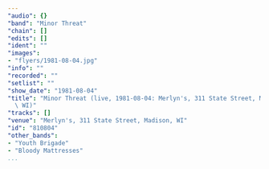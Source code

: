 ```yaml
---
"audio": {}
"band": "Minor Threat"
"chain": []
"edits": []
"ident": ""
"images":
- "flyers/1981-08-04.jpg"
"info": ""
"recorded": ""
"setlist": ""
"show_date": "1981-08-04"
"title": "Minor Threat (live, 1981-08-04: Merlyn's, 311 State Street, Madison,\
  \ WI)"
"tracks": []
"venue": "Merlyn's, 311 State Street, Madison, WI"
"id": "810804"
"other_bands":
- "Youth Brigade"
- "Bloody Mattresses"
...
```

